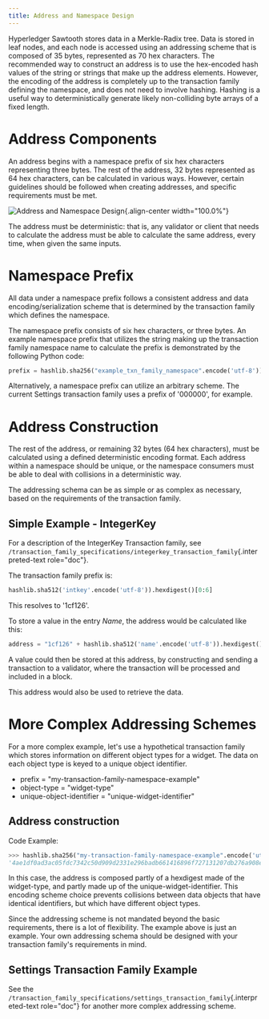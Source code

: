 ```yaml
---
title: Address and Namespace Design
---
```


Hyperledger Sawtooth stores data in a Merkle-Radix tree. Data is stored
in leaf nodes, and each node is accessed using an addressing scheme that
is composed of 35 bytes, represented as 70 hex characters. The
recommended way to construct an address is to use the hex-encoded hash
values of the string or strings that make up the address elements.
However, the encoding of the address is completely up to the transaction
family defining the namespace, and does not need to involve hashing.
Hashing is a useful way to deterministically generate likely
non-colliding byte arrays of a fixed length.

# Address Components

<!--
  Licensed under Creative Commons Attribution 4.0 International License
  https://creativecommons.org/licenses/by/4.0/
-->

An address begins with a namespace prefix of six hex characters
representing three bytes. The rest of the address, 32 bytes represented
as 64 hex characters, can be calculated in various ways. However,
certain guidelines should be followed when creating addresses, and
specific requirements must be met.

![Address and Namespace Design](../images/address_namespace.*){.align-center
width="100.0%"}

The address must be deterministic: that is, any validator or client that
needs to calculate the address must be able to calculate the same
address, every time, when given the same inputs.

# Namespace Prefix

All data under a namespace prefix follows a consistent address and data
encoding/serialization scheme that is determined by the transaction
family which defines the namespace.

The namespace prefix consists of six hex characters, or three bytes. An
example namespace prefix that utilizes the string making up the
transaction family namespace name to calculate the prefix is
demonstrated by the following Python code:

``` python
prefix = hashlib.sha256("example_txn_family_namespace".encode('utf-8')).hexdigest()[:6]
```

Alternatively, a namespace prefix can utilize an arbitrary scheme. The
current Settings transaction family uses a prefix of '000000', for
example.

# Address Construction

The rest of the address, or remaining 32 bytes (64 hex characters), must
be calculated using a defined deterministic encoding format. Each
address within a namespace should be unique, or the namespace consumers
must be able to deal with collisions in a deterministic way.

The addressing schema can be as simple or as complex as necessary, based
on the requirements of the transaction family.

## Simple Example - IntegerKey

For a description of the IntegerKey Transaction family, see
`/transaction_family_specifications/integerkey_transaction_family`{.interpreted-text
role="doc"}.

The transaction family prefix is:

``` python
hashlib.sha512('intkey'.encode('utf-8')).hexdigest()[0:6]
```

This resolves to \'1cf126\'.

To store a value in the entry *Name*, the address would be calculated
like this:

``` python
address = "1cf126" + hashlib.sha512('name'.encode('utf-8')).hexdigest()[-64:]
```

A value could then be stored at this address, by constructing and
sending a transaction to a validator, where the transaction will be
processed and included in a block.

This address would also be used to retrieve the data.

# More Complex Addressing Schemes

For a more complex example, let's use a hypothetical transaction family
which stores information on different object types for a widget. The
data on each object type is keyed to a unique object identifier.

-   prefix = "my-transaction-family-namespace-example"
-   object-type = "widget-type"
-   unique-object-identifier = "unique-widget-identifier"

## Address construction

Code Example:

``` python
>>> hashlib.sha256("my-transaction-family-namespace-example".encode('utf-8')).hexdigest()[:6] + hashlib.sha256("widget-type".encode('utf-8')).hexdigest()[:4] + hashlib.sha256("unique-widget-identifier".encode('utf-8')).hexdigest()[:60]
'4ae1df0ad3ac05fdc7342c50d909d2331e296badb661416896f727131207db276a908e'
```

In this case, the address is composed partly of a hexdigest made of the
widget-type, and partly made up of the unique-widget-identifier. This
encoding scheme choice prevents collisions between data objects that
have identical identifiers, but which have different object types.

Since the addressing scheme is not mandated beyond the basic
requirements, there is a lot of flexibility. The example above is just
an example. Your own addressing schema should be designed with your
transaction family's requirements in mind.

## Settings Transaction Family Example

See the
`/transaction_family_specifications/settings_transaction_family`{.interpreted-text
role="doc"} for another more complex addressing scheme.
